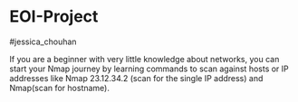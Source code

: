 # EOI-Project
#jessica_chouhan


If you are a beginner with very little knowledge about networks, you can start your Nmap journey by learning commands to scan against hosts or IP addresses like Nmap 23.12.34.2 (scan for the single IP address) and Nmap(scan for hostname).
